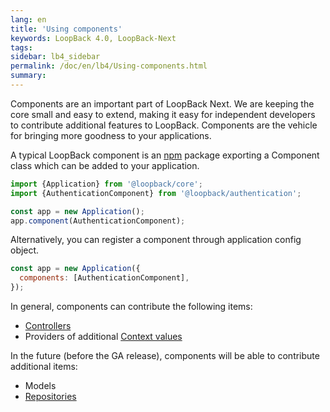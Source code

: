 ```yaml
---
lang: en
title: 'Using components'
keywords: LoopBack 4.0, LoopBack-Next
tags:
sidebar: lb4_sidebar
permalink: /doc/en/lb4/Using-components.html
summary:
---
```

Components are an important part of LoopBack Next. We are keeping the core small and easy to extend, making it easy for independent developers to contribute additional features to LoopBack. Components are the vehicle for bringing more goodness to your applications.

A typical LoopBack component is an [npm](https://www.npmjs.com/) package exporting a Component class which can be added to your application.

```js
import {Application} from '@loopback/core';
import {AuthenticationComponent} from '@loopback/authentication';

const app = new Application();
app.component(AuthenticationComponent);
```

Alternatively, you can register a component through application config object.

```js
const app = new Application({
  components: [AuthenticationComponent],
});
```

In general, components can contribute the following items:

 - [Controllers](https://github.com/strongloop/loopback-next/wiki/Controllers)
 - Providers of additional [Context values](https://github.com/strongloop/loopback-next/wiki/Context)

In the future (before the GA release), components will be able to contribute additional items:

 - Models
 - [Repositories](https://github.com/strongloop/loopback-next/wiki/Repositories)
